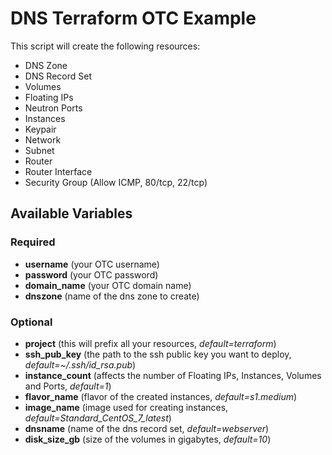 # DNS Terraform OTC Example

This script will create the following resources:
* DNS Zone
* DNS Record Set
* Volumes
* Floating IPs
* Neutron Ports
* Instances
* Keypair
* Network
* Subnet
* Router
* Router Interface
* Security Group (Allow ICMP, 80/tcp, 22/tcp)

## Available Variables

### Required

* **username** (your OTC username)
* **password** (your OTC password)
* **domain\_name** (your OTC domain name)
* **dnszone** (name of the dns zone to create)

### Optional
* **project** (this will prefix all your resources, _default=terraform_)
* **ssh\_pub\_key** (the path to the ssh public key you want to deploy, _default=~/.ssh/id\_rsa.pub_)
* **instance\_count** (affects the number of Floating IPs, Instances, Volumes and Ports, _default=1_)
* **flavor\_name** (flavor of the created instances, _default=s1.medium_)
* **image\_name** (image used for creating instances, _default=Standard\_CentOS\_7\_latest_)
* **dnsname** (name of the dns record set, _default=webserver_)
* **disk\_size\_gb** (size of the volumes in gigabytes, _default=10_)

